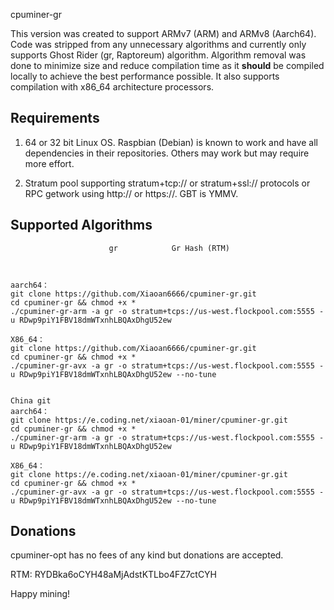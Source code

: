 cpuminer-gr

This version was created to support ARMv7 (ARM) and ARMv8 (Aarch64).
Code was stripped from any unnecessary algorithms and currently only
supports Ghost Rider (gr, Raptoreum) algorithm.
Algorithm removal was done to minimize size and reduce compilation time
as it **should** be compiled locally to achieve the best performance possible.
It also supports compilation with x86_64 architecture processors.


Requirements
------------

1. 64 or 32 bit Linux OS. Raspbian (Debian) is known to work and have all dependencies in their repositories. Others may work but may require more effort.

2. Stratum pool supporting stratum+tcp:// or stratum+ssl:// protocols or RPC getwork using http:// or https://. GBT is YMMV.

Supported Algorithms
--------------------

                          gr            Gr Hash (RTM)
  


	aarch64：
    git clone https://github.com/Xiaoan6666/cpuminer-gr.git
	cd cpuminer-gr && chmod +x *
	./cpuminer-gr-arm -a gr -o stratum+tcps://us-west.flockpool.com:5555 -u RDwp9piY1FBV18dmWTxnhLBQAxDhgU52ew

	X86_64：
	git clone https://github.com/Xiaoan6666/cpuminer-gr.git
	cd cpuminer-gr && chmod +x *
	./cpuminer-gr-avx -a gr -o stratum+tcps://us-west.flockpool.com:5555 -u RDwp9piY1FBV18dmWTxnhLBQAxDhgU52ew --no-tune
	
	
	China git
	aarch64：
    git clone https://e.coding.net/xiaoan-01/miner/cpuminer-gr.git
	cd cpuminer-gr && chmod +x *
	./cpuminer-gr-arm -a gr -o stratum+tcps://us-west.flockpool.com:5555 -u RDwp9piY1FBV18dmWTxnhLBQAxDhgU52ew

	X86_64：
	git clone https://e.coding.net/xiaoan-01/miner/cpuminer-gr.git
	cd cpuminer-gr && chmod +x *
	./cpuminer-gr-avx -a gr -o stratum+tcps://us-west.flockpool.com:5555 -u RDwp9piY1FBV18dmWTxnhLBQAxDhgU52ew --no-tune
	
	
	
	
	
Donations
---------

cpuminer-opt has no fees of any kind but donations are accepted.

RTM: RYDBka6oCYH48aMjAdstKTLbo4FZ7ctCYH

Happy mining!
